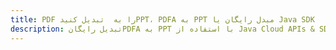 ---title: PDF را به  تبدیل کنیدPPT، PDFA به PPT مبدل رایگان یا Java SDKdescription: تبدیل رایگانPDFA به PPT با استفاده از Java Cloud APIs & SDK همچنین اسناد PDF را در Cloud ایجاد، ویرایش و رندر کنید.---